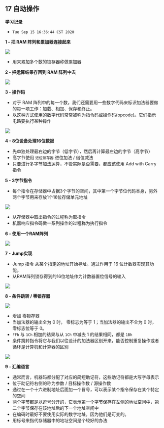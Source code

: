 ## 17 自动操作

**学习记录**

* `Tue Sep 15 16:36:44 CST 2020`

**1 - 把 RAM 阵列和累加器连接起来**

<img src="./01.png" />

* 用来累加多个数的锁存器称做累加器

**2 - 把运算结果存回到 RAM 阵列中去**

<img src="./02.png" />

**3 - 操作码**

* 对于 RAM 阵列中的每一个数，我们还需要用一些数字代码来标识加法器要做的每一项工作：加载、相加、保存和终止。
* 以这种方式使用的数字代码常常被称为指令码或操作码(opcode)。它们指示电路要执行某种操作

<img src="./03.png" />

**4 - 8位设备处理16位数据**

* 先单独处理最右边的字节（低字节），然后再计算最左边的字节（高字节）
* 高字节使用 `进位锁存器` 进位加法 / 借位减法
* 只要进行多字节加法运算，不管实际是否需要，都应该使用 Add with Carry指令

**5 - 3字节指令**

* 每个指令在存储器中占据3个字节的空间，其中第一个字节位代码本身，另外两个字节用来存放1个16位存储单元地址

<img src="./04.png" />

* 从存储器中取出指令的过程称为取指令
* 机器响应指令码做一系列操作的过程称为执行指令

**6 - 使用一个RAM阵列**


<img src="./05.png" />

**7 - Jump实现**

* Jump 指令 从某个指定的地址开始寻址。通过作用于 16 位计数器实现其功能。
* 从RAM阵列锁存得到的16位地址作为计数器置位信号的输入

<img src="./06.png" />

**8 - 条件跳转 / 零锁存器**

<img src="./07.png" />

* 增加 零锁存器
* 当加法器的输出全为 0 时， 零标志为等于 1；当加法器的输出不全为 0 时，零标志位等于 0。
* `FFh` 与 `1Ch` 相加的结果与从 `1Ch` 中减去 1 的结果相同，都是 `1Bh`
* 条件跳转指令将它与我们以往设计的加法器区别开来，能否控制重复操作或者循环是计算机和计算器的区别

<img src="./code.png" />


**9 - 汇编语言**

* 通常而言，机器码都分配了对应的简短助记符，这些助记符都是大写字母表示
* 位于助记符右侧的称为参数 / 目标操作数 / 源操作数
* 通过在一个十六进制地址后面加一个冒号，可以表示某个指令保存在某个特定的空间
* 两个字节都是以逗号分开的，它表示第一个字节保存在左侧的地址空间中，第二个字节保存在该地址后的下一个地址空间中
* 在编码时最好不要使用实际的数字地址，因为他们是可变的。
* 用标号来指代存储器中的地址空间是个较好的办法
